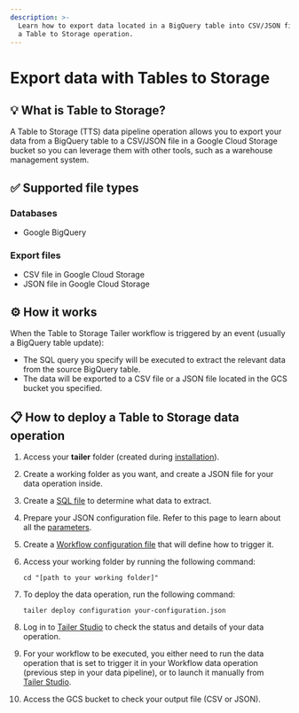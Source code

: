 ```yaml
---
description: >-
  Learn how to export data located in a BigQuery table into CSV/JSON files using
  a Table to Storage operation.
---
```


# Export data with Tables to Storage

## :bulb: What is Table to Storage?

A Table to Storage (TTS) data pipeline operation allows you to export your data from a BigQuery table to a CSV/JSON file in a Google Cloud Storage bucket so you can leverage them with other tools, such as a warehouse management system.

## ✅ Supported file types

### **Databases**

* Google BigQuery

### **Export files**

* CSV file in Google Cloud Storage
* JSON file in Google Cloud Storage

## ⚙️ How it works

When the Table to Storage Tailer workflow is triggered by an event (usually a BigQuery table update):

* The SQL query you specify will be executed to extract the relevant data from the source BigQuery table.
* The data will be exported to a CSV file or a JSON file located in the GCS bucket you specified.

## **📋 How to deploy a Table to Storage data operation**

1. Access your **tailer** folder (created during [installation](../../getting-started/install-tailer-sdk.md)).
2. Create a working folder as you want, and create a JSON file for your data operation inside.
3. Create a [SQL file](table-to-storage-sql-file.md) to determine what data to extract.
4. Prepare your JSON configuration file. Refer to this page to learn about all the [parameters](table-to-storage-configuration-file.md).
5. Create a [Workflow configuration file](../orchestrate-processings-with-workflow/workflow-configuration-file.md) that will define how to trigger it.
6.  Access your working folder by running the following command:

    ```
    cd "[path to your working folder]"
    ```
7.  To deploy the data operation, run the following command:

    ```
    tailer deploy configuration your-configuration.json
    ```
8. Log in to [Tailer Studio](http://studio.tailer.ai) to check the status and details of your data operation.
9. For your workflow to be executed, you either need to run the data operation that is set to trigger it in your Workflow data operation (previous step in your data pipeline), or to launch it manually from [Tailer Studio](http://studio.tailer.ai).
10. Access the GCS bucket to check your output file (CSV or JSON).
